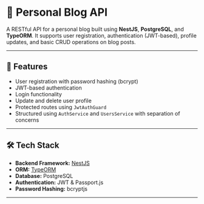 # 📝 Personal Blog API

A RESTful API for a personal blog built using **NestJS**, **PostgreSQL**, and **TypeORM**. It supports user registration, authentication (JWT-based), profile updates, and basic CRUD operations on blog posts.

---

## 🚀 Features

- User registration with password hashing (bcrypt)
- JWT-based authentication
- Login functionality
- Update and delete user profile
- Protected routes using `JwtAuthGuard`
- Structured using `AuthService` and `UsersService` with separation of concerns

---

## 🛠 Tech Stack

- **Backend Framework:** [NestJS](https://nestjs.com/)
- **ORM:** [TypeORM](https://typeorm.io/)
- **Database:** PostgreSQL
- **Authentication:** JWT & Passport.js
- **Password Hashing:** bcryptjs

---
